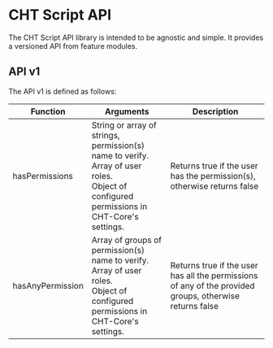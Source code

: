 # CHT Script API

The CHT Script API library is intended to be agnostic and simple. It provides a versioned API from feature modules.

## API v1

The API v1 is defined as follows:

| Function | Arguments | Description |
| -------- | --------- | ----------- |
| hasPermissions | String or array of strings, permission(s) name to verify.<br>Array of user roles.<br>Object of configured permissions in CHT-Core's settings. | Returns true if the user has the permission(s), otherwise returns false |
| hasAnyPermission | Array of groups of permission(s) name to verify.<br>Array of user roles.<br>Object of configured permissions in CHT-Core's settings. | Returns true if the user has all the permissions of any of the provided groups, otherwise returns false |
